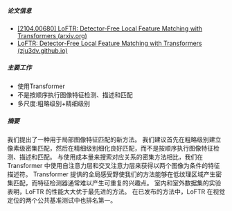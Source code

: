 ##### 论文信息
- [[2104.00680] LoFTR: Detector-Free Local Feature Matching with Transformers (arxiv.org)](https://arxiv.org/abs/2104.00680)
- [LoFTR: Detector-Free Local Feature Matching with Transformers (zju3dv.github.io)](https://zju3dv.github.io/loftr/?utm_source=catalyzex.com)
##### 主要工作
- 使用Transformer
- 不是按顺序执行图像特征检测、描述和匹配
- 多尺度:粗略级别+精细级别
##### 摘要
我们提出了一种用于局部图像特征匹配的新方法。 我们建议首先在粗略级别建立像素级密集匹配，然后在精细级别细化良好匹配，而不是按顺序执行图像特征检测、描述和匹配。 与使用成本量来搜索对应关系的密集方法相比，我们在 Transformer 中使用自注意力层和交叉注意力层来获得以两个图像为条件的特征描述符。 Transformer 提供的全局感受野使我们的方法能够在低纹理区域产生密集匹配，而特征检测器通常难以产生可重复的兴趣点。 室内和室外数据集的实验表明，LoFTR 的性能大大优于最先进的方法。 在已发布的方法中，LoFTR 在视觉定位的两个公共基准测试中也排名第一。